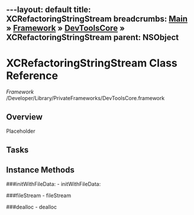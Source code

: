 ---layout: default
title: XCRefactoringStringStream
breadcrumbs: <a href="/index.html">Main</a> &raquo; <a href="/Frameworks.html">Framework</a> &raquo; <a href="/Frameworks/DevToolsCore.html">DevToolsCore</a> &raquo; XCRefactoringStringStream
parent: NSObject 
---
# XCRefactoringStringStream Class Reference

*Framework* /Developer/Library/PrivateFrameworks/DevToolsCore.framework

## Overview

Placeholder

## Tasks

## Instance Methods

<a name="-initWithFileData:"></a>
###initWithFileData:
    - initWithFileData:

<a name="-fileStream"></a>
###fileStream
    - fileStream

<a name="-dealloc"></a>
###dealloc
    - dealloc

